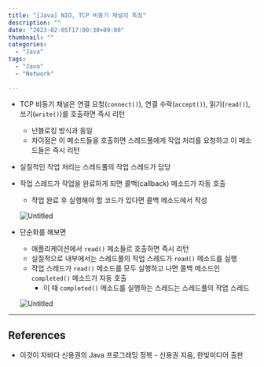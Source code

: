 ```yaml
---
title: "[Java] NIO, TCP 비동기 채널의 특징"
description: ""
date: "2023-02-05T17:00:30+09:00"
thumbnail: ""
categories:
  - "Java"
tags:
  - "Java"
  - "Network"

---
```

<!--more-->

- TCP 비동기 채널은 연결 요청(`connect()`), 연결 수락(`accept()`), 읽기(`read()`), 쓰기(`write()`)를 호출하면 즉시 리턴
    - 넌블로킹 방식과 동일
    - 차이점은 이 메소드들을 호출하면 스레드풀에게 작업 처리를 요청하고 이 메소드들은 즉시 리턴
- 실질적인 작업 처리는 스레드풀의 작업 스레드가 담당
- 작업 스레드가 작업을 완료하게 되면 콜백(callback) 메소드가 자동 호출
    - 작업 완료 후 실행해야 할 코드가 있다면 콜백 메소드에서 작성
    
    ![Untitled](/images/lang_java/NIO/비동기_채널의_특징/Untitled.png)
    
- 단순화를 해보면
    - 애플리케이션에서 `read()` 메소들르 호출하면 즉시 리턴
    - 실질적으로 내부에서는 스레드풀의 작업 스레드가 `read()` 메소드를 실행
    - 작업 스레드가 `read()` 메소드를 모두 실행하고 나면 콜백 메소드인 `completed()` 메소드가 자동 호출
        - 이 때 `completed()` 메소드를 실행하는 스레드는 스레드풀의 작업 스레드
    
    ![Untitled](/images/lang_java/NIO/비동기_채널의_특징/Untitled%201.png)
    

---

## References

- 이것이 자바다 신용권의 Java 프로그래밍 정복 - 신용권 지음, 한빛미디어 출판